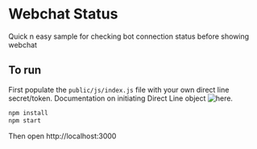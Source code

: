 # Webchat Status
Quick n easy sample for checking bot connection status before showing webchat

## To run
First populate the `public/js/index.js` file with your own direct line secret/token. Documentation on initiating Direct Line object ![here](https://github.com/Microsoft/BotFramework-DirectLineJS).
```js
npm install
npm start
```
Then open http://localhost:3000
